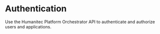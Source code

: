 # Authentication

Use the Humanitec Platform Orchestrator API to authenticate and authorize users and applications.